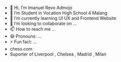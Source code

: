 - 👋 Hi, I’m Imanuel Revo Admojo
- 👀 I’m Student in Vocation High School 4 Malang
- 🌱 I’m currently learning UI UX and Frontend Website
- 💞️ I’m looking to collaborate on ...
- 📫 How to reach me ...
- 😄 Pronouns: ...
- ⚡ Fun fact: ...
- chess.com
- Suporter of Liverpool , Chelsea , Madrid , Milan

<!---
F-777/F-777 is a ✨ special ✨ repository because its `README.md` (this file) appears on your GitHub profile.
You can click the Preview link to take a look at your changes.
--->
